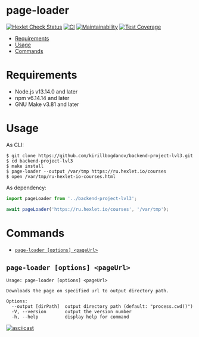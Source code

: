page-loader
=====================
[![Hexlet Check Status](https://github.com/kirillbogdanov/backend-project-lvl3/workflows/hexlet-check/badge.svg?branch=main)](https://github.com/kirillbogdanov/backend-project-lvl3/actions)
[![CI](https://github.com/kirillbogdanov/backend-project-lvl3/workflows/CI/badge.svg?branch=main&event=push)](https://github.com/kirillbogdanov/backend-project-lvl3/actions)
[![Maintainability](https://api.codeclimate.com/v1/badges/810b38aa5a6d7bcca960/maintainability)](https://codeclimate.com/github/kirillbogdanov/backend-project-lvl3/maintainability)
[![Test Coverage](https://api.codeclimate.com/v1/badges/810b38aa5a6d7bcca960/test_coverage)](https://codeclimate.com/github/kirillbogdanov/backend-project-lvl3/test_coverage)

* [Requirements](#requirements)
* [Usage](#usage)
* [Commands](#commands)

# Requirements
- Node.js v13.14.0 and later
- npm v6.14.14 and later
- GNU Make v3.81 and later

# Usage
As CLI:
```shell
$ git clone https://github.com/kirillbogdanov/backend-project-lvl3.git
$ cd backend-project-lvl3
$ make install
$ page-loader --output /var/tmp https://ru.hexlet.io/courses
$ open /var/tmp/ru-hexlet-io-courses.html
```
As dependency:
```js
import pageLoader from '../backend-project-lvl3';

await pageLoader('https://ru.hexlet.io/courses', '/var/tmp');
```

# Commands
* [`page-loader [options] <pageUrl>`](#page-loader-options-pageUrl)

## `page-loader [options] <pageUrl>`

```
Usage: page-loader [options] <pageUrl>

Downloads the page on specified url to output directory path.

Options:
  --output [dirPath]  output directory path (default: "process.cwd()")
  -V, --version       output the version number
  -h, --help          display help for command
```
[![asciicast](https://asciinema.org/a/5hvPH4ZhPKAvYMuAHCn3Azg15.svg)](https://asciinema.org/a/5hvPH4ZhPKAvYMuAHCn3Azg15)
